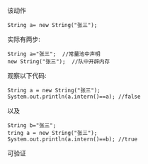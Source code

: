 该动作 

    String a= new String("张三");
    
实际有两步:

    String a="张三";  //常量池中声明
    new String("张三");  //队中开辟内存
     
观察以下代码:

    String a = new String("张三");
    System.out.println(a.intern()==a); //false
    
  以及
  
    String b="张三";
    tring a = new String("张三");
    System.out.println(a.intern()==b); //true
    
可验证
